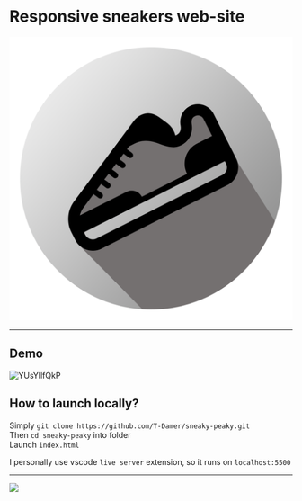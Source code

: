 # Responsive sneakers web-site

![LOGO](assets/img/LOGO.png)

---

## Demo

![YUsYllfQkP](https://user-images.githubusercontent.com/49658988/130366373-feb6ce57-9d18-4c9c-9131-54b6ee029f4b.gif)

## How to launch locally?

Simply `git clone https://github.com/T-Damer/sneaky-peaky.git`\
Then `cd sneaky-peaky` into folder\
Launch `index.html`

I personally use vscode `live server` extension, so it runs on `localhost:5500`

---

<a href="https://www.buymeacoffee.com/tdamer"><img src="https://img.buymeacoffee.com/button-api/?text=Support me with a coffee&emoji=☕️&slug=tdamer&button_colour=ffcc33&font_colour=000&font_family=Lato&outline_colour=000&coffee_colour=000"></a>
